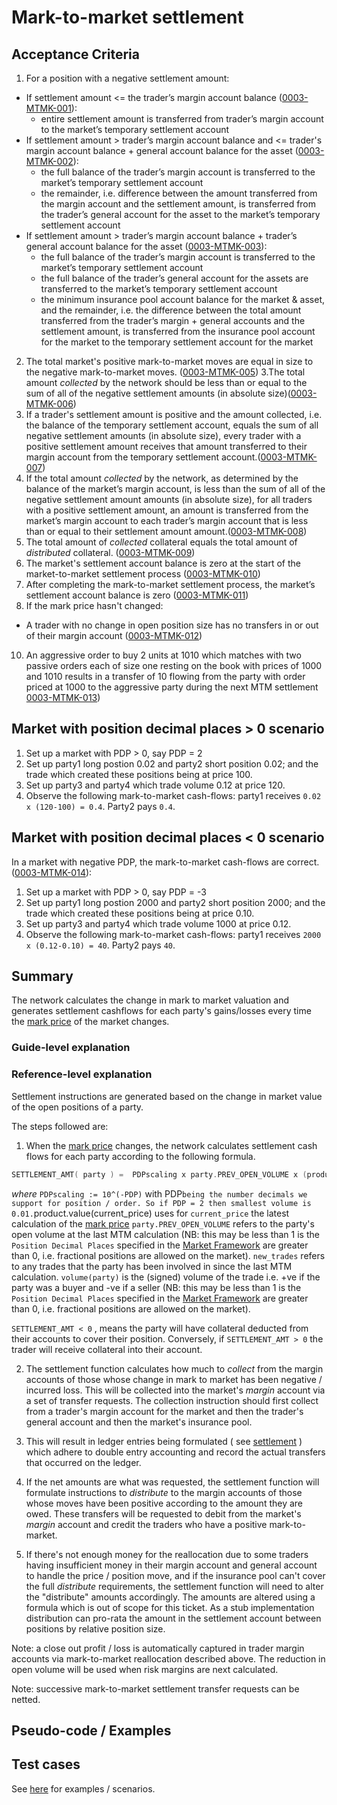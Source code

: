 # Mark-to-market settlement

## Acceptance Criteria

1. For a position with a negative settlement amount:
  - If settlement amount <= the trader’s margin account balance (<a name="0003-MTMK-001" href="#0003-MTMK-001">0003-MTMK-001</a>): 
    - entire settlement amount is transferred from trader’s margin account to the market’s temporary settlement account 
  - If settlement amount > trader’s margin account balance  and <= trader's margin account balance + general account balance for the asset (<a name="0003-MTMK-002" href="#0003-MTMK-002">0003-MTMK-002</a>): 
    - the full balance of the trader’s margin account is transferred to the market’s temporary settlement account
    - the remainder, i.e. difference between the amount transferred from the margin account and the settlement amount, is transferred from the trader’s general account for the asset to the market’s temporary settlement account
  - If settlement amount > trader’s margin account balance + trader’s general account balance for the asset (<a name="0003-MTMK-003" href="#0003-MTMK-003">0003-MTMK-003</a>): 
    - the full balance of the trader’s margin account is transferred to the market’s temporary settlement account
    - the full balance of the trader’s general account for the assets are transferred to the market’s temporary settlement account
    - the minimum insurance pool account balance for the market & asset, and the remainder, i.e. the difference between the total amount transferred from the trader’s margin + general accounts and the settlement amount, is transferred from the insurance pool account for the market to the temporary settlement account for the market
2. The total market's positive mark-to-market moves are equal in size to the negative mark-to-market moves. (<a name="0003-MTMK-005" href="#0003-MTMK-005">0003-MTMK-005</a>)
3.The total amount *collected* by the network should be less than or equal to the sum of all of the negative settlement amounts (in absolute size)(<a name="0003-MTMK-006" href="#0003-MTMK-006">0003-MTMK-006</a>)
4. If a trader's settlement amount is positive and the amount collected, i.e. the balance of the temporary settlement account, equals the sum of all negative settlement amounts (in absolute size), every trader with a positive settlement amount receives that amount transferred to their margin account from the temporary settlement account.(<a name="0003-MTMK-007" href="#0003-MTMK-007">0003-MTMK-007</a>)
5. If the total amount *collected* by the network, as determined by the balance of the market’s margin account, is less than the sum of all of the negative settlement amount amounts (in absolute size), for all traders with a positive settlement amount, an amount  is transferred from the market’s margin account to each trader’s margin account that is less than or equal to their settlement amount amount.(<a name="0003-MTMK-008" href="#0003-MTMK-008">0003-MTMK-008</a>)
6. The total amount of *collected* collateral equals the total amount of *distributed* collateral. (<a name="0003-MTMK-009" href="#0003-MTMK-009">0003-MTMK-009</a>)
7. The market's settlement account balance is zero at the start of the market-to-market settlement process (<a name="0003-MTMK-010" href="#0003-MTMK-010">0003-MTMK-010</a>)
8. After completing the mark-to-market settlement process, the market’s settlement account balance is zero (<a name="0003-MTMK-011" href="#0003-MTMK-011">0003-MTMK-011</a>)
9. If the mark price hasn't changed:
  - A trader with no change in open position size has no transfers in or out of their margin account (<a name="0003-MTMK-012" href="#0003-MTMK-012">0003-MTMK-012</a>)
10. An aggressive order to buy 2 units at 1010 which matches with two passive orders each of size one resting on the book with prices of 1000 and 1010 results in a transfer of 10 flowing from the party with order priced at 1000 to the aggressive party during the next MTM settlement <a name="0003-MTMK-013" href="#0003-MTMK-013">0003-MTMK-013</a>)

## Market with position decimal places > 0 scenario

1. Set up a market with PDP > 0, say PDP = 2
1. Set up party1 long postion 0.02 and party2 short position 0.02; and the trade which created these positions being at price 100. 
1. Set up party3 and party4 which trade volume 0.12 at price 120. 
1. Observe the following mark-to-market cash-flows: party1 receives `0.02 x (120-100) = 0.4`. Party2 pays `0.4`. 

## Market with position decimal places < 0 scenario

In a market with negative PDP, the mark-to-market cash-flows are correct. (<a name="0003-MTMK-014" href="#0003-MTMK-014">0003-MTMK-014</a>):
1. Set up a market with PDP > 0, say PDP = -3
1. Set up party1 long postion 2000 and party2 short position 2000; and the trade which created these positions being at price 0.10. 
1. Set up party3 and party4 which trade volume 1000 at price 0.12. 
1. Observe the following mark-to-market cash-flows: party1 receives `2000 x (0.12-0.10) = 40`. Party2 pays `40`.

## Summary

The network calculates the change in mark to market valuation and generates settlement cashflows for each party's gains/losses every time the [mark price](./0009-MRKP-mark_price.md) of the market changes.

### Guide-level explanation

### Reference-level explanation

Settlement instructions are generated based on the change in market value of the open positions of a party.

The steps followed are:

1. When the [mark price](./0009-MRKP-mark_price.md) changes, the network calculates settlement cash flows for each party according to the following formula.

``` go
SETTLEMENT_AMT( party ) =  PDPscaling x party.PREV_OPEN_VOLUME x (product.value(current_price) - product.value(prev_mark_price)) + SUM(from i=1 to new_trades.length)( PDPscaling x new_trade(i).volume(party) x (product.value(current_price) - new_trade(i).price ) )
```

*where*
`PDPscaling := 10^(-PDP)` with PDP` being the number decimals we support for position / order. So if PDP = 2 then smallest volume is 0.01.
`product.value(current_price) uses for `current_price` the latest calculation of the [mark price](./0009-MRKP-mark_price.md)
`party.PREV_OPEN_VOLUME` refers to the party's open volume at the last MTM calculation (NB: this may be less than 1 is the `Position Decimal Places` specified in the [Market Framework](./0001-MKTF-market_framework.md) are greater than 0, i.e. fractional positions are allowed on the market).
`new_trades` refers to any trades that the party has been involved in since the last MTM calculation.
`volume(party)` is the (signed) volume  of the trade i.e. +ve if the party was a buyer and -ve if a seller (NB: this may be less than 1 is the `Position Decimal Places` specified in the [Market Framework](./0001-MKTF-market_framework.md) are greater than 0, i.e. fractional positions are allowed on the market).

`SETTLEMENT_AMT < 0` , means the party will have collateral deducted from their accounts to cover their position.  Conversely,  if  `SETTLEMENT_AMT > 0`  the trader will receive collateral  into their account.

2. The settlement function calculates how much to *collect* from the margin accounts of those whose change in mark to market has been negative / incurred loss.  This will be collected into the market's *margin* account via a set of transfer requests.  The collection instruction should first collect from a trader's margin account for the market and then the trader's general account and then the market's insurance pool.

3. This will result in ledger entries  being formulated ( see [settlement](./0002-STTL-settlement.md) ) which adhere to double entry accounting and record the actual transfers that occurred on the ledger.

4. If the net amounts are what was requested, the settlement function will formulate instructions to *distribute* to the margin accounts of those whose moves have been positive according to the amount they are owed. These transfers will be requested to debit from the market's *margin* account and credit the traders who have a  positive mark-to-market.

5. If there's not enough money for the reallocation due to some traders having insufficient money in their margin account and general account to handle the price / position move, and if the insurance pool can't cover the full *distribute* requirements, the settlement function will need to alter the "distribute" amounts accordingly. The amounts are altered using a formula which is out of scope for this ticket. As a stub implementation distribution can pro-rata the amount in the settlement account between positions by relative position size.

Note: a close out profit / loss is automatically captured in trader margin accounts via mark-to-market reallocation described above. The reduction in open volume will be used when risk margins are next calculated.

Note: successive mark-to-market settlement transfer requests can be netted.

## Pseudo-code / Examples

## Test cases

See [here](https://drive.google.com/file/d/18o_sCC5OLS59is4cvSce8lcxQAigCrB1/view?usp=sharing) for examples / scenarios.
